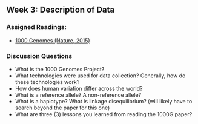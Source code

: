 ## Week 3: Description of Data 

### Assigned Readings:

- [1000 Genomes (Nature, 2015)](https://www.nature.com/articles/nature15393)


### Discussion Questions

- What is the 1000 Genomes Project?
- What technologies were used for data collection? Generally, how do these technologies work?
- How does human variation differ across the world?
- What is a reference allele? A non-reference allele?
- What is a haplotype? What is linkage disequilibrium? (will likely have to search beyond the paper for this one)
- What are three (3) lessons you learned from reading the 1000G paper?  
